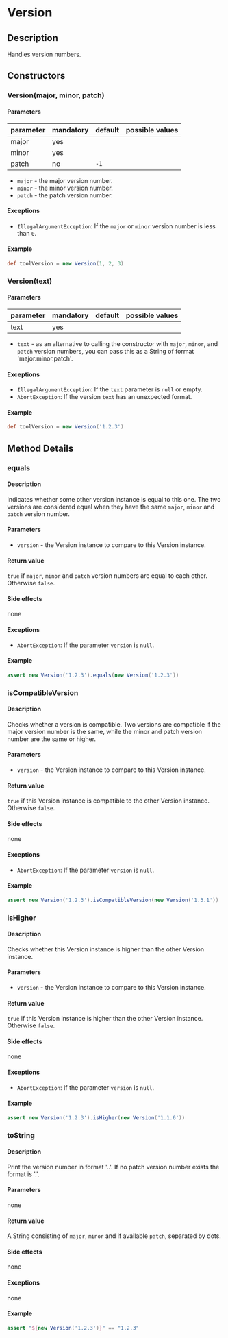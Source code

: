 # Version

## Description
Handles version numbers.

## Constructors

### Version(major, minor, patch)

#### Parameters

| parameter | mandatory | default | possible values |
| ----------|-----------|---------|-----------------|
| major     | yes       |         |                 |
| minor     | yes       |         |                 |
| patch     | no        | `-1`    |                 |

* `major` - the major version number.
* `minor` - the minor version number.
* `patch` - the patch version number.

#### Exceptions

* `IllegalArgumentException`: If the `major` or `minor` version number is less than `0`.

#### Example

```groovy
def toolVersion = new Version(1, 2, 3)
```

### Version(text)

#### Parameters

| parameter | mandatory | default | possible values |
| ----------|-----------|---------|-----------------|
| text      | yes       |         |                 |

* `text` - as an alternative to calling the constructor with `major`, `minor`, and `patch` version numbers, you can pass this as a String of format 'major.minor.patch'.

#### Exceptions

* `IllegalArgumentException`: If the `text` parameter is `null` or empty.
* `AbortException`: If the version `text` has an unexpected format.

#### Example

```groovy
def toolVersion = new Version('1.2.3')
```

## Method Details

### equals

#### Description
Indicates whether some other version instance is equal to this one. The two versions are considered equal when they have the same `major`, `minor` and `patch` version number.

#### Parameters

* `version` - the Version instance to compare to this Version instance.

#### Return value

`true` if `major`, `minor` and `patch` version numbers are equal to each other. Otherwise `false`.

#### Side effects

none

#### Exceptions

* `AbortException`:  If the parameter `version` is `null`.

#### Example

```groovy
assert new Version('1.2.3').equals(new Version('1.2.3'))
```

### isCompatibleVersion

#### Description
Checks whether a version is compatible. Two versions are compatible if the major version number is the same, while the minor and patch version number are the same or higher.

#### Parameters

* `version` - the Version instance to compare to this Version instance.

#### Return value

`true` if this Version instance is compatible to the other Version instance. Otherwise `false`.

#### Side effects

none

#### Exceptions

* `AbortException`: If the parameter `version` is `null`.

#### Example

```groovy
assert new Version('1.2.3').isCompatibleVersion(new Version('1.3.1'))
```

### isHigher

#### Description
Checks whether this Version instance is higher than the other Version instance.

#### Parameters

* `version` - the Version instance to compare to this Version instance.

#### Return value

`true` if this Version instance is higher than the other Version instance. Otherwise `false`.

#### Side effects

none

#### Exceptions

* `AbortException`: If the parameter `version` is `null`.

#### Example

```groovy
assert new Version('1.2.3').isHigher(new Version('1.1.6'))
```

### toString

#### Description
Print the version number in format '<major>.<minor>.<patch>'. If no patch version number exists the format is '<major>.<minor>'.

#### Parameters

none

#### Return value

A String consisting of `major`, `minor` and if available `patch`, separated by dots.

#### Side effects

none

#### Exceptions

none

#### Example

```groovy
assert "${new Version('1.2.3')}" == "1.2.3"
```
